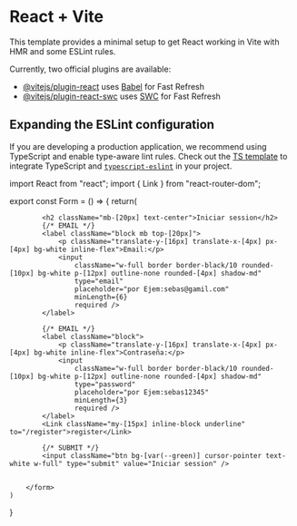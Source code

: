 # React + Vite

This template provides a minimal setup to get React working in Vite with HMR and some ESLint rules.

Currently, two official plugins are available:

- [@vitejs/plugin-react](https://github.com/vitejs/vite-plugin-react/blob/main/packages/plugin-react/README.md) uses [Babel](https://babeljs.io/) for Fast Refresh
- [@vitejs/plugin-react-swc](https://github.com/vitejs/vite-plugin-react-swc) uses [SWC](https://swc.rs/) for Fast Refresh

## Expanding the ESLint configuration

If you are developing a production application, we recommend using TypeScript and enable type-aware lint rules. Check out the [TS template](https://github.com/vitejs/vite/tree/main/packages/create-vite/template-react-ts) to integrate TypeScript and [`typescript-eslint`](https://typescript-eslint.io) in your project.


import React from "react";
import { Link } from "react-router-dom";

export const Form = () => {
    return(
        <form className="relative w-[350px] p-[20px] rounded-[20px] shadow-lg bg-white border border-black/10" action="">
            
            <h2 className="mb-[20px] text-center">Iniciar session</h2>
            {/* EMAIL */}
            <label className="block mb top-[20px]">
                <p className="translate-y-[16px] translate-x-[4px] px-[4px] bg-white inline-flex">Email:</p>
                <input 
                    className="w-full border border-black/10 rounded-[10px] bg-white p-[12px] outline-none rounded-[4px] shadow-md" 
                    type="email" 
                    placeholder="por Ejem:sebas@gamil.com" 
                    minLength={6} 
                    required />
            </label>
            
            {/* EMAIL */}
            <label className="block">
                <p className="translate-y-[16px] translate-x-[4px] px-[4px] bg-white inline-flex">Contraseña:</p>
                <input 
                    className="w-full border border-black/10 rounded-[10px] bg-white p-[12px] outline-none rounded-[4px] shadow-md" 
                    type="password" 
                    placeholder="por Ejem:sebas12345" 
                    minLength={3} 
                    required />
            </label>
            <Link className="my-[15px] inline-block underline" to="/register">register</Link>

            {/* SUBMIT */}
            <input className="btn bg-[var(--green)] cursor-pointer text-white w-full" type="submit" value="Iniciar session" />

     
        </form>
    )
}